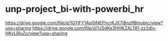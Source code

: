 # unp-project_bi-with-powerbi_hr
https://drive.google.com/file/d/1G7jFY1Ap0tNEFhcrKJX7iBnzflBmubjc/view?usp=sharing
https://drive.google.com/file/d/1JSdKe3HHKZAL191-zz2dlv-HKyL8luZo/view?usp=sharing

